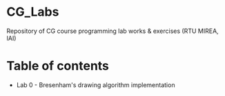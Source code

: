 # CG_Labs
Repository of CG course programming lab works &amp; exercises (RTU MIREA, IAI)

Table of contents
=================

* Lab 0 - Bresenham's drawing algorithm implementation